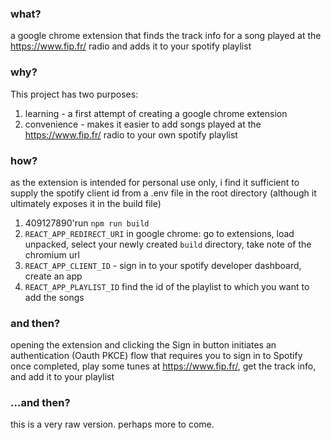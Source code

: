 ### what?

a google chrome extension that finds the track info for a song played at the https://www.fip.fr/ radio and adds it to your spotify playlist

### why?

This project has two purposes:

1. learning - a first attempt of creating a google chrome extension
2. convenience - makes it easier to add songs played at the https://www.fip.fr/ radio to your own spotify playlist

### how?

as the extension is intended for personal use only, i find it sufficient to supply the spotify client id from a .env file in the root directory (although it ultimately exposes it in the build file)

1.  409127890'run `npm run build`
2.  `REACT_APP_REDIRECT_URI` in google chrome: go to extensions, load unpacked, select your newly created `build` directory, take note of the chromium url
3.  `REACT_APP_CLIENT_ID` - sign in to your spotify developer dashboard, create an app
4.  `REACT_APP_PLAYLIST_ID` find the id of the playlist to which you want to add the songs

### and then?

opening the extension and clicking the Sign in button initiates an authentication (Oauth PKCE) flow that requires you to sign in to Spotify
once completed, play some tunes at https://www.fip.fr/, get the track info, and add it to your playlist

### ...and then?

this is a very raw version. perhaps more to come.
